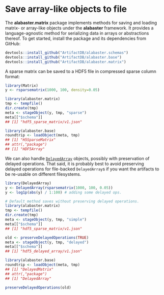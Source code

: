 # Save array-like objects to file

The **alabaster.matrix** package implements methods for saving and loading matrix- or array-like objects under the **alabaster** framework.
It provides a language-agnostic method for serializing data in arrays or abstractions thereof.
To get started, install the package and its dependencies from GitHub:

```r
devtools::install_github("ArtifactDB/alabaster.schemas")
devtools::install_github("ArtifactDB/alabaster.base")
devtools::install_github("ArtifactDB/alabaster.matrix")
```

A sparse matrix can be saved to a HDF5 file in compressed sparse column format:

```r
library(Matrix)
y <- rsparsematrix(1000, 100, density=0.05)

library(alabaster.matrix)
tmp <- tempfile()
dir.create(tmp)
meta <- stageObject(y, tmp, "sparse")
meta[["$schema"]]
## [1] "hdf5_sparse_matrix/v1.json"

library(alabaster.base)
roundtrip <- loadObject(meta, tmp)
## [1] "H5SparseMatrix"
## attr(,"package")
## [1] "HDF5Array"
```

We can also handle [`DelayedArray`](https://bioconductor.org/packages/DelayedArray) objects, possibly with preservation of delayed operations.
That said, it is probably best to avoid preserving delayed operations for file-backed `DelayedArray`s if you want the artifacts to be re-usable on different filesystems.

```r
library(DelayedArray)
y <- DelayedArray(rsparsematrix(1000, 100, 0.05))
y <- log1p(abs(y) / 1:100) # adding some delayed ops.

# Default method saves without preserving delayed operations.
library(alabaster.matrix)
tmp <- tempfile()
dir.create(tmp)
meta <- stageObject(y, tmp, "simple")
meta[["$schema"]]
## [1] "hdf5_sparse_matrix/v1.json"

old <- preserveDelayedOperations(TRUE)
meta <- stageObject(y, tmp, "delayed")
meta[["$schema"]]
## [1] "hdf5_delayed_array/v1.json"

library(alabaster.base)
roundtrip <- loadObject(meta, tmp)
## [1] "DelayedMatrix"
## attr(,"package")
## [1] "DelayedArray"

preserveDelayedOperations(old)
``` 

